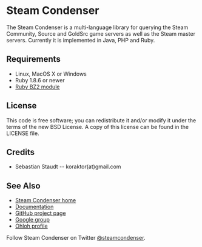 Steam Condenser
===============

The Steam Condenser is a multi-language library for querying the Steam
Community, Source and GoldSrc game servers as well as the Steam master servers.
Currently it is implemented in Java, PHP and Ruby.

## Requirements

* Linux, MacOS X or Windows
* Ruby 1.8.6 or newer
* [Ruby BZ2 module](http://www.rubyforge.org/projects/bz2)

## License

This code is free software; you can redistribute it and/or modify it under the
terms of the new BSD License. A copy of this license can be found in the LICENSE
file.

## Credits

* Sebastian Staudt -- koraktor(at)gmail.com

## See Also

* [Steam Condenser home](http://koraktor.github.com/steam-condenser)
* [Documentation](http://www.rdoc.info/projects/koraktor/steam-condenser)
* [GitHub project page](http://github.com/koraktor/steam-condenser)
* [Google group](http://groups.google.com/group/steam-condenser)
* [Ohloh profile](http://www.ohloh.net/projects/steam-condenser)

Follow Steam Condenser on Twitter [@steamcondenser](http://twitter.com/steamcondenser).
